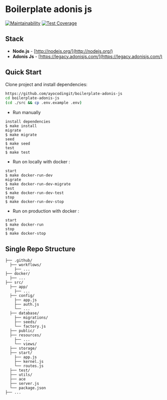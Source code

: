 # Boilerplate adonis js

[![Maintainability](https://api.codeclimate.com/v1/badges/9cd6b4799173f19f444b/maintainability)](https://codeclimate.com/github/ayocodingit/boilerplate-adonis-js/maintainability)
[![Test Coverage](https://api.codeclimate.com/v1/badges/9cd6b4799173f19f444b/test_coverage)](https://codeclimate.com/github/ayocodingit/boilerplate-adonis-js/test_coverage)

## Stack
- **Node.js** - [http://nodejs.org/](http://nodejs.org/)
- **Adonis Js** - [https://legacy.adonisjs.com/](https://legacy.adonisjs.com/)

## Quick Start

Clone project and install dependencies:
```bash
https://github.com/ayocodingit/boilerplate-adonis-js
cd boilerplate-adonis-js
(cd ./src && cp .env.example .env)
```

* Run manually
```
install dependencies
$ make install
migrate
$ make migrate
seed
$ make seed
test
$ make test
```

* Run on locally with docker :

```
start
$ make docker-run-dev
migrate
$ make docker-run-dev-migrate
test
$ make docker-run-dev-test
stop
$ make docker-run-dev-stop
```

* Run on production with docker :

```
start
$ make docker-run
stop
$ make docker-stop
```

## Single Repo Structure
```
├── .github/
  ├── workflows/
    ├── ...
├── docker/
  ├── ...
├── src/
  ├── app/
    ├── ...
  ├── config/
    ├── app.js
    ├── auth.js
    └── ...
  ├── database/
    ├── migrations/
    ├── seeds/
    └── factory.js
  ├── public/
  ├── resources/
    ├── ...
    └── views/
  ├── storage/
  ├── start/
    ├── app.js
    ├── kernel.js
    └── routes.js
  ├── test/
  ├── utils/
  ├── ace
  ├── server.js
  └── package.json
├── ...
```

